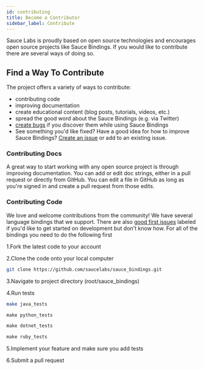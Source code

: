 ```yaml
---
id: contributing
title: Become a Contributor
sidebar_label: Contribute
---
```

Sauce Labs is proudly based on open source technologies and encourages open source projects like Sauce Bindings. If you would like to contribute there are several ways of doing so.

## Find a Way To Contribute

The project offers a variety of ways to contribute:

* contributing code
* improving documentation
* create educational content (blog posts, tutorials, videos, etc.)
* spread the good word about the Sauce Bindings (e.g. via Twitter)
* [create bugs](https://github.com/saucelabs/sauce_bindings/issues) if you discover them while using Sauce Bindings
* See something you'd like fixed? Have a good idea for how to improve Sauce Bindings? [Create an issue](https://github.com/saucelabs/sauce_bindings/issues) or add to an existing issue. 

### Contributing Docs

A great way to start working with any open source project is through improving documentation. You can add or edit doc strings, either in a pull request or directly from GitHub. You can edit a file in GitHub as long as you're signed in and create a pull request from those edits.

### Contributing Code

We love and welcome contributions from the community! We have several language bindings that we support. 
There are also [good first issues](https://github.com/saucelabs/sauce_bindings/issues?q=is%3Aissue+is%3Aopen+label%3A%22good+first+issue%22) labeled if you'd like to get started on development but don't know how.
For all of the bindings you need to do the following first

1.Fork the latest code to your account

2.Clone the code onto your local computer

```bash
git clone https://github.com/saucelabs/sauce_bindings.git
``` 

3.Navigate to project directory (root/sauce_bindings)

4.Run tests
<!--DOCUSAURUS_CODE_TABS-->
<!--Java-->

```bash
make java_tests
```

<!--Python-->

```python
make python_tests
```

<!--C#-->

```c#
make dotnet_tests
```

<!--Ruby-->

```ruby
make ruby_tests
```

<!--END_DOCUSAURUS_CODE_TABS-->

5.Implement your feature and make sure you add tests

6.Submit a pull request